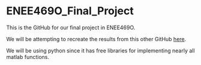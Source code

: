 # ENEE469O_Final_Project

This is the GitHub for our final project in ENEE469O.

We will be attempting to recreate the results from this other GitHub [here](https://github.com/Sambonic/transportation-cost-minimization).

We will be using python since it has free libraries for implementing nearly all matlab functions.
